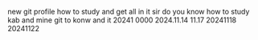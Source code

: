 new git profile
how to study
and get all in it
sir
do you know
how to
study
kab
and
mine 
git
to konw and it
20241
0000
2024.11.14
11.17
20241118
20241122
